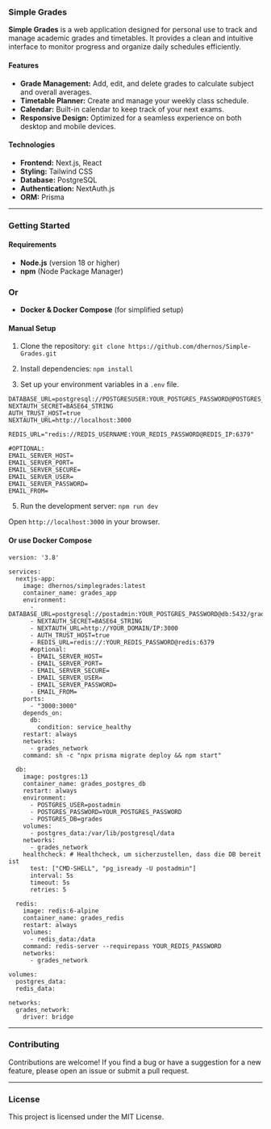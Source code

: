 ### Simple Grades

**Simple Grades** is a web application designed for personal use to track and manage academic grades and timetables. It provides a clean and intuitive interface to monitor progress and organize daily schedules efficiently.

#### Features

* **Grade Management:** Add, edit, and delete grades to calculate subject and overall averages.
* **Timetable Planner:** Create and manage your weekly class schedule.
* **Calendar:** Built-in calendar to keep track of your next exams.
* **Responsive Design:** Optimized for a seamless experience on both desktop and mobile devices.

#### Technologies

* **Frontend:** Next.js, React
* **Styling:** Tailwind CSS
* **Database:** PostgreSQL
* **Authentication:** NextAuth.js
* **ORM:** Prisma

---

### Getting Started

#### Requirements

* **Node.js** (version 18 or higher)
* **npm** (Node Package Manager)

### Or
* **Docker & Docker Compose** (for simplified setup)

#### Manual Setup

1.  Clone the repository:
    `git clone https://github.com/dhernos/Simple-Grades.git`

2.  Install dependencies:
    `npm install`

3.  Set up your environment variables in a `.env` file.

```
DATABASE_URL=postgresql://POSTGRESUSER:YOUR_POSTGRES_PASSWORD@POSTGRES_IP:5433/TABLENAME
NEXTAUTH_SECRET=BASE64_STRING
AUTH_TRUST_HOST=true
NEXTAUTH_URL=http://localhost:3000

REDIS_URL="redis://REDIS_USERNAME:YOUR_REDIS_PASSWORD@REDIS_IP:6379"

#OPTIONAL:
EMAIL_SERVER_HOST=
EMAIL_SERVER_PORT=
EMAIL_SERVER_SECURE=
EMAIL_SERVER_USER=
EMAIL_SERVER_PASSWORD=
EMAIL_FROM=
```

5.  Run the development server:
    `npm run dev`

Open `http://localhost:3000` in your browser.

#### Or use Docker Compose

```
version: '3.8'

services:
  nextjs-app:
    image: dhernos/simplegrades:latest
    container_name: grades_app
    environment:
      - DATABASE_URL=postgresql://postadmin:YOUR_POSTGRES_PASSWORD@db:5432/grades
      - NEXTAUTH_SECRET=BASE64_STRING
      - NEXTAUTH_URL=http://YOUR_DOMAIN/IP:3000
      - AUTH_TRUST_HOST=true
      - REDIS_URL=redis://:YOUR_REDIS_PASSWORD@redis:6379
      #optional:
      - EMAIL_SERVER_HOST=
      - EMAIL_SERVER_PORT=
      - EMAIL_SERVER_SECURE=
      - EMAIL_SERVER_USER=
      - EMAIL_SERVER_PASSWORD=
      - EMAIL_FROM=
    ports:
      - "3000:3000"
    depends_on:
      db:
        condition: service_healthy
    restart: always
    networks:
      - grades_network
    command: sh -c "npx prisma migrate deploy && npm start"

  db:
    image: postgres:13
    container_name: grades_postgres_db
    restart: always
    environment:
      - POSTGRES_USER=postadmin
      - POSTGRES_PASSWORD=YOUR_POSTGRES_PASSWORD
      - POSTGRES_DB=grades
    volumes:
      - postgres_data:/var/lib/postgresql/data
    networks:
      - grades_network
    healthcheck: # Healthcheck, um sicherzustellen, dass die DB bereit ist
      test: ["CMD-SHELL", "pg_isready -U postadmin"]
      interval: 5s
      timeout: 5s
      retries: 5

  redis:
    image: redis:6-alpine
    container_name: grades_redis
    restart: always
    volumes:
      - redis_data:/data
    command: redis-server --requirepass YOUR_REDIS_PASSWORD
    networks:
      - grades_network

volumes:
  postgres_data:
  redis_data:

networks:
  grades_network:
    driver: bridge
```

---

### Contributing

Contributions are welcome! If you find a bug or have a suggestion for a new feature, please open an issue or submit a pull request.

---

### License

This project is licensed under the MIT License.
